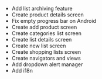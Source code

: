 - Add list archiving feature
- Create product details screen
- Fix empty progress bar on Android
- Create add product screen
- Create categories list screen
- Create list details screen
- Create new list screen
- Create shopping lists screen
- Create navigators and views
- Add dropdown alert manager  
- Add i18n
